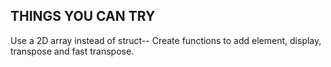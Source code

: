 ## THINGS YOU CAN TRY
Use a 2D array instead of struct--
Create functions to add element, display, transpose and fast transpose. 
